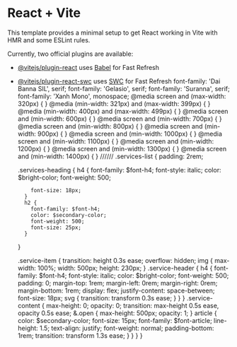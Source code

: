 # React + Vite

This template provides a minimal setup to get React working in Vite with HMR and some ESLint rules.

Currently, two official plugins are available:

- [@vitejs/plugin-react](https://github.com/vitejs/vite-plugin-react/blob/main/packages/plugin-react/README.md) uses [Babel](https://babeljs.io/) for Fast Refresh
- [@vitejs/plugin-react-swc](https://github.com/vitejs/vite-plugin-react-swc) uses [SWC](https://swc.rs/) for Fast Refresh
  font-family: 'Dai Banna SIL', serif;
  font-family: 'Gelasio', serif;
  font-family: 'Suranna', serif;
  font-family: 'Xanh Mono', monospace;
  @media screen and (max-width: 320px) {
  }
  @media (min-width: 321px) and (max-width: 399px) {
  }
  @media (min-width: 400px) and (max-width: 499px) {
  }
  @media screen and (min-width: 600px) {
  }
  @media screen and (min-width: 700px) {
  }
  @media screen and (min-width: 800px) {
  }
  @media screen and (min-width: 900px) {
  }
  @media screen and (min-width: 1000px) {
  }
  @media screen and (min-width: 1100px) {
  }
  @media screen and (min-width: 1200px) {
  }
  @media screen and (min-width: 1300px) {
  }
  @media screen and (min-width: 1400px) {
  }
  //////
  .services-list {
  padding: 2rem;

  .services-heading {
  h4 {
  font-family: $font-h4;
  font-style: italic;
  color: $bright-color;
  font-weight: 500;

          font-size: 18px;
        }
        h2 {
          font-family: $font-h4;
          color: $secondary-color;
          font-weight: 500;
          font-size: 25px;
        }

  }

  .service-item {
  transition: height 0.3s ease;
  overflow: hidden;
  img {
  max-width: 100%;
  width: 500px;
  height: 230px;
  }
  .service-header {
  h4 {
  font-family: $font-h4;
  font-style: italic;
  color: $bright-color;
  font-weight: 500;
  padding: 0;
  margin-top: 1rem;
  margin-left: 0rem;
  margin-right: 0rem;
  margin-bottom: 1rem;
  display: flex;
  justify-content: space-between;
  font-size: 18px;
  svg {
  transition: transform 0.3s ease;
  }
  }
  }
  .service-content {
  max-height: 0;
  opacity: 0;
  transition:
  max-height 0.5s ease,
  opacity 0.5s ease;
  &.open {
  max-height: 500px;
  opacity: 1;
  }
  article {
  color: $secondary-color;
  font-size: 15px;
  font-family: $font-article;
  line-height: 1.5;
  text-align: justify;
  font-weight: normal;
  padding-bottom: 1rem;
  transition: transform 1.3s ease;
  }
  }
  }
  }
  <!--  -->
